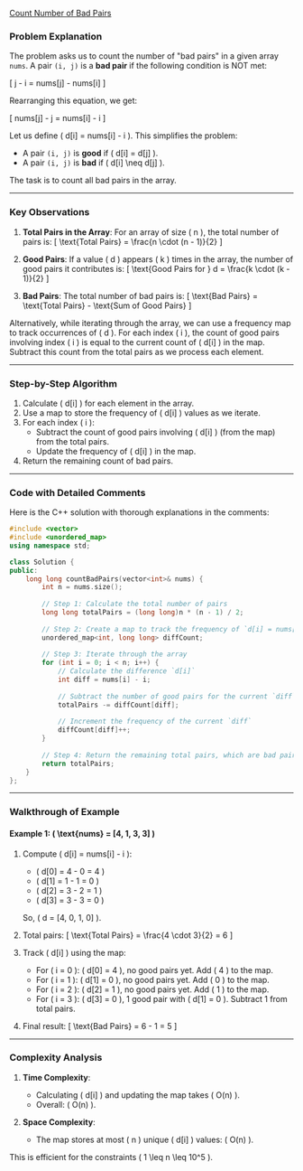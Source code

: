 [Count Number of Bad Pairs](https://leetcode.com/problems/count-number-of-bad-pairs/description/)

### Problem Explanation

The problem asks us to count the number of "bad pairs" in a given array `nums`. A pair `(i, j)` is a **bad pair** if the following condition is NOT met:

\[ j - i = nums[j] - nums[i] \]

Rearranging this equation, we get:

\[ nums[j] - j = nums[i] - i \]

Let us define \( d[i] = nums[i] - i \). This simplifies the problem:
- A pair `(i, j)` is **good** if \( d[i] = d[j] \).
- A pair `(i, j)` is **bad** if \( d[i] \neq d[j] \).

The task is to count all bad pairs in the array.

---

### Key Observations

1. **Total Pairs in the Array**:
   For an array of size \( n \), the total number of pairs is:
   \[
   \text{Total Pairs} = \frac{n \cdot (n - 1)}{2}
   \]

2. **Good Pairs**:
   If a value \( d \) appears \( k \) times in the array, the number of good pairs it contributes is:
   \[
   \text{Good Pairs for } d = \frac{k \cdot (k - 1)}{2}
   \]

3. **Bad Pairs**:
   The total number of bad pairs is:
   \[
   \text{Bad Pairs} = \text{Total Pairs} - \text{Sum of Good Pairs}
   \]

Alternatively, while iterating through the array, we can use a frequency map to track occurrences of \( d \). For each index \( i \), the count of good pairs involving index \( i \) is equal to the current count of \( d[i] \) in the map. Subtract this count from the total pairs as we process each element.

---

### Step-by-Step Algorithm

1. Calculate \( d[i] \) for each element in the array.
2. Use a map to store the frequency of \( d[i] \) values as we iterate.
3. For each index \( i \):
   - Subtract the count of good pairs involving \( d[i] \) (from the map) from the total pairs.
   - Update the frequency of \( d[i] \) in the map.
4. Return the remaining count of bad pairs.

---

### Code with Detailed Comments

Here is the C++ solution with thorough explanations in the comments:

```cpp
#include <vector>
#include <unordered_map>
using namespace std;

class Solution {
public:
    long long countBadPairs(vector<int>& nums) {
        int n = nums.size();
        
        // Step 1: Calculate the total number of pairs
        long long totalPairs = (long long)n * (n - 1) / 2;
        
        // Step 2: Create a map to track the frequency of `d[i] = nums[i] - i`
        unordered_map<int, long long> diffCount;
        
        // Step 3: Iterate through the array
        for (int i = 0; i < n; i++) {
            // Calculate the difference `d[i]`
            int diff = nums[i] - i;
            
            // Subtract the number of good pairs for the current `diff`
            totalPairs -= diffCount[diff];
            
            // Increment the frequency of the current `diff`
            diffCount[diff]++;
        }
        
        // Step 4: Return the remaining total pairs, which are bad pairs
        return totalPairs;
    }
};
```

---

### Walkthrough of Example

#### Example 1: \( \text{nums} = [4, 1, 3, 3] \)

1. Compute \( d[i] = nums[i] - i \):
   - \( d[0] = 4 - 0 = 4 \)
   - \( d[1] = 1 - 1 = 0 \)
   - \( d[2] = 3 - 2 = 1 \)
   - \( d[3] = 3 - 3 = 0 \)

   So, \( d = [4, 0, 1, 0] \).

2. Total pairs:
   \[
   \text{Total Pairs} = \frac{4 \cdot 3}{2} = 6
   \]

3. Track \( d[i] \) using the map:
   - For \( i = 0 \): \( d[0] = 4 \), no good pairs yet. Add \( 4 \) to the map.
   - For \( i = 1 \): \( d[1] = 0 \), no good pairs yet. Add \( 0 \) to the map.
   - For \( i = 2 \): \( d[2] = 1 \), no good pairs yet. Add \( 1 \) to the map.
   - For \( i = 3 \): \( d[3] = 0 \), 1 good pair with \( d[1] = 0 \). Subtract 1 from total pairs.

4. Final result:
   \[
   \text{Bad Pairs} = 6 - 1 = 5
   \]

---

### Complexity Analysis

1. **Time Complexity**:
   - Calculating \( d[i] \) and updating the map takes \( O(n) \).
   - Overall: \( O(n) \).

2. **Space Complexity**:
   - The map stores at most \( n \) unique \( d[i] \) values: \( O(n) \).

This is efficient for the constraints \( 1 \leq n \leq 10^5 \).